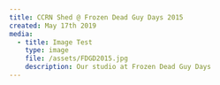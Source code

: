 ```yaml
---
title: CCRN Shed @ Frozen Dead Guy Days 2015
created: May 17th 2019
media:
  - title: Image Test
    type: image
    file: /assets/FDGD2015.jpg
    description: Our studio at Frozen Dead Guy Days
---
```


